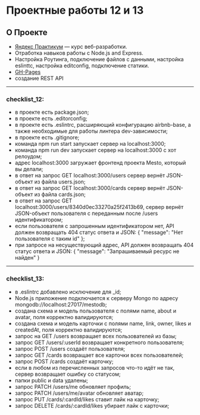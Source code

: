 # Проектные работы 12 и 13
## О Проекте
- [Яндекс Практикум](praktikum.yandex.ru) — курс веб-разработки.
- Отработка навыков работы с Node.js and Express.
- Настройка Роутинга, подключение файлов c данными, настройка eslinttc, настройка editconfig, подключение статики.
- [GH-Pages](https://zuhijan.github.io/project12/)
- создание REST API
---
### checklist_12:
- в проекте есть package.json;
- в проекте есть .editorconfig;
- в проекте есть .eslintrc, расширяющий конфигурацию airbnb-base, а также необходимые для работы линтера dev-зависимости;
- в проекте есть .gitignore;
- команда npm run start запускает сервер на localhost:3000;
- команда npm run dev запускает сервер на localhost:3000 с хот релоудом;
- адрес localhost:3000 загружает фронтенд проекта Mesto, который вы делали;
- в ответ на запрос GET localhost:3000/users сервер вернёт JSON-объект из файла users.json;
- в ответ на запрос GET localhost:3000/cards сервер вернёт JSON-объект из файла cards.json;
- в ответ на запрос GET localhost:3000/users/8340d0ec33270a25f2413b69, сервер вернёт JSON-объект пользователя с переданным после /users идентификатором;
- если пользователя с запрошенным идентификатором нет, API должен возвращать 404 статус ответа и JSON: { "message": "Нет пользователя с таким id" };
- при запросе на несуществующий адрес, API должен возвращать 404 статус ответа и JSON: { "message": "Запрашиваемый ресурс не найден" }
---
### checklist_13:
- в .eslintrc добавлено исключение для _id;
- Node.js приложение подключается к серверу Mongo по адресу mongodb://localhost:27017/mestodb;
- создана схема и модель пользователя с полями name, about и avatar, поля корректно валидируются;
- создана схема и модель карточки с полями name, link, owner, likes и createdAt, поля корректно валидируются;
- запрос на GET /users возвращает всех пользователей из базы;
- запрос GET /users/:userId возвращает конкретного пользователя;
- запрос POST /users создаёт пользователя;
- запрос GET /cards возвращает все карточки всех пользователей;
- запрос POST /cards создаёт карточку;
- если в любом из перечисленных запросов что-то идёт не так, сервер возвращает ошибку со статусом;
- папки public и data удалены;
- запрос PATCH /users/me обновляет профиль;
- запрос PATCH /users/me/avatar обновляет аватар;
- запрос PUT /cards/:cardId/likes ставит лайк на карточку;
- запрос DELETE /cards/:cardId/likes убирает лайк с карточки;

